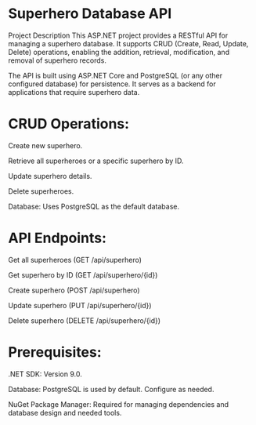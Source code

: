 # Superhero Database API
Project Description
This ASP.NET project provides a RESTful API for managing a superhero database. It supports CRUD (Create, Read, Update, Delete) operations, enabling the addition, retrieval, modification, and removal of superhero records.

The API is built using ASP.NET Core and PostgreSQL (or any other configured database) for persistence. It serves as a backend for applications that require superhero data.

# CRUD Operations:
Create new superhero.

Retrieve all superheroes or a specific superhero by ID.

Update superhero details.

Delete superheroes.

Database: Uses PostgreSQL as the default database.

# API Endpoints:
Get all superheroes (GET /api/superhero)

Get superhero by ID (GET /api/superhero/{id})

Create superhero (POST /api/superhero)

Update superhero (PUT /api/superhero/{id})

Delete superhero (DELETE /api/superhero/{id})

# Prerequisites:

.NET SDK: Version 9.0.

Database: PostgreSQL is used by default. Configure as needed.

NuGet Package Manager: Required for managing dependencies and database design and needed tools.
